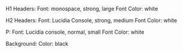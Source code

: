 H1 Headers:
Font: monospace, strong, large
Font Color: white

H2 Headers:
Font: Lucidia Console, strong, medium
Font Color: white

P:
Font: Lucidia console, normal, small
Font Color: white

Background:
Color: black
